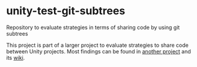 # unity-test-git-subtrees
Repository to evaluate strategies in terms of sharing code by using git subtrees

This project is part of a larger project to evaluate strategies to share code between Unity projects. Most findings can be found in [another project](https://github.com/lars-wobus/unity-test-git-submodules) and its [wiki](https://github.com/lars-wobus/unity-test-git-submodules/wiki).
